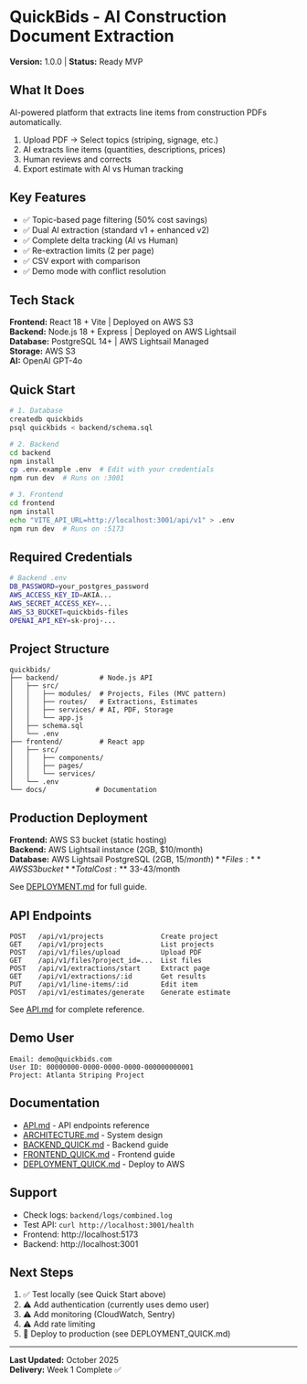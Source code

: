 # QuickBids - AI Construction Document Extraction

**Version:** 1.0.0 | **Status:** Ready MVP

## What It Does

AI-powered platform that extracts line items from construction PDFs automatically.

1. Upload PDF → Select topics (striping, signage, etc.)
2. AI extracts line items (quantities, descriptions, prices)
3. Human reviews and corrects
4. Export estimate with AI vs Human tracking

## Key Features

- ✅ Topic-based page filtering (50% cost savings)
- ✅ Dual AI extraction (standard v1 + enhanced v2)
- ✅ Complete delta tracking (AI vs Human)
- ✅ Re-extraction limits (2 per page)
- ✅ CSV export with comparison
- ✅ Demo mode with conflict resolution

## Tech Stack

**Frontend:** React 18 + Vite | Deployed on AWS S3  
**Backend:** Node.js 18 + Express | Deployed on AWS Lightsail  
**Database:** PostgreSQL 14+ | AWS Lightsail Managed  
**Storage:** AWS S3  
**AI:** OpenAI GPT-4o

## Quick Start
```bash
# 1. Database
createdb quickbids
psql quickbids < backend/schema.sql

# 2. Backend
cd backend
npm install
cp .env.example .env  # Edit with your credentials
npm run dev  # Runs on :3001

# 3. Frontend
cd frontend
npm install
echo "VITE_API_URL=http://localhost:3001/api/v1" > .env
npm run dev  # Runs on :5173
```

## Required Credentials
```bash
# Backend .env
DB_PASSWORD=your_postgres_password
AWS_ACCESS_KEY_ID=AKIA...
AWS_SECRET_ACCESS_KEY=...
AWS_S3_BUCKET=quickbids-files
OPENAI_API_KEY=sk-proj-...
```

## Project Structure
```
quickbids/
├── backend/          # Node.js API
│   ├── src/
│   │   ├── modules/  # Projects, Files (MVC pattern)
│   │   ├── routes/   # Extractions, Estimates
│   │   ├── services/ # AI, PDF, Storage
│   │   └── app.js
│   ├── schema.sql
│   └── .env
├── frontend/         # React app
│   ├── src/
│   │   ├── components/
│   │   ├── pages/
│   │   └── services/
│   └── .env
└── docs/            # Documentation
```

## Production Deployment

**Frontend:** AWS S3 bucket (static hosting)  
**Backend:** AWS Lightsail instance (2GB, $10/month)  
**Database:** AWS Lightsail PostgreSQL (2GB, $15/month)  
**Files:** AWS S3 bucket  
**Total Cost:** ~$33-43/month

See [DEPLOYMENT.md](docs/DEPLOYMENT.md) for full guide.

## API Endpoints
```
POST   /api/v1/projects              Create project
GET    /api/v1/projects              List projects
POST   /api/v1/files/upload          Upload PDF
GET    /api/v1/files?project_id=...  List files
POST   /api/v1/extractions/start     Extract page
GET    /api/v1/extractions/:id       Get results
PUT    /api/v1/line-items/:id        Edit item
POST   /api/v1/estimates/generate    Generate estimate
```

See [API.md](docs/API.md) for complete reference.

## Demo User
```
Email: demo@quickbids.com
User ID: 00000000-0000-0000-0000-000000000001
Project: Atlanta Striping Project
```

## Documentation

- [API.md](docs/API.md) - API endpoints reference
- [ARCHITECTURE.md](docs/ARCHITECTURE.md) - System design
- [BACKEND_QUICK.md](docs/BACKEND_QUICK.md) - Backend guide
- [FRONTEND_QUICK.md](docs/FRONTEND_QUICK.md) - Frontend guide
- [DEPLOYMENT_QUICK.md](docs/DEPLOYMENT_QUICK.md) - Deploy to AWS

## Support

- Check logs: `backend/logs/combined.log`
- Test API: `curl http://localhost:3001/health`
- Frontend: http://localhost:5173
- Backend: http://localhost:3001

## Next Steps

1. ✅ Test locally (see Quick Start above)
2. ⚠️ Add authentication (currently uses demo user)
3. ⚠️ Add monitoring (CloudWatch, Sentry)
4. ⚠️ Add rate limiting
5. 🚀 Deploy to production (see DEPLOYMENT_QUICK.md)

---

**Last Updated:** October 2025  
**Delivery:** Week 1 Complete ✅
